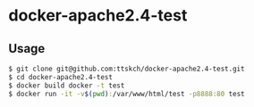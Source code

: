 # docker-apache2.4-test

## Usage

```bash
$ git clone git@github.com:ttskch/docker-apache2.4-test.git
$ cd docker-apache2.4-test
$ docker build docker -t test
$ docker run -it -v$(pwd):/var/www/html/test -p8888:80 test  
```
